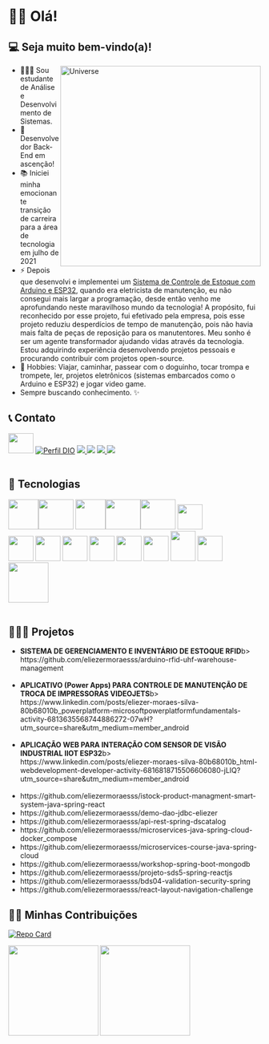 # 👋🏼 Olá!
## 💻 Seja muito bem-vindo(a)!

<img align="right" alt="Universe" src="https://cdn.pixabay.com/animation/2022/11/16/14/56/14-56-49-778_512.gif"  width="400px"/>

- 👨🏼‍💻 Sou estudante de Análise e Desenvolvimento de Sistemas. <br>
- 🎯 Desenvolvedor Back-End em ascenção! <br>
- 📚 Iniciei minha emocionante transição de carreira para a área de tecnologia em julho de 2021 <br>
- ⚡ Depois que desenvolvi e implementei um [Sistema de Controle de Estoque com Arduino e ESP32](https://www.youtube.com/watch?v=cUS2qG1Hij0), quando era eletricista de manutenção, eu não consegui mais largar a programação, desde então venho me aprofundando neste maravilhoso mundo da tecnologia! A propósito, fui reconhecido por esse projeto, fui efetivado pela empresa, pois esse projeto reduziu desperdícios de tempo de manutenção, pois não havia mais falta de peças de reposição para os manutentores.
Meu sonho é ser um agente transformador ajudando vidas através da tecnologia.
Estou adquirindo experiência desenvolvendo projetos pessoais e procurando contribuir com projetos open-source.
- 🎺 Hobbies: Viajar, caminhar, passear com o doguinho, tocar trompa e trompete, ler, projetos eletrônicos (sistemas embarcados como o Arduino e ESP32) e jogar video game.
- Sempre buscando conhecimento. ✨

## 📞 Contato

<a href="https://www.linkedin.com/in/eliezer-moraes-silva-80b68010b/"><img height="40" width="50" src="https://cdn.jsdelivr.net/gh/devicons/devicon/icons/linkedin/linkedin-original.svg" /></a>
[![Perfil DIO](https://img.shields.io/badge/-Meu%20Perfil%20na%20DIO-30A3DC?style=for-the-badge)](https://web.dio.me/users/eliezer_moraes)
<a href="https://wa.me/5519981374137" alt="WhatsApp" target="_blank"> <img src="https://img.shields.io/badge/WhatsApp-25D366?style=for-the-badge&logo=whatsapp&logoColor=white"/> </a>
[<img src="https://img.shields.io/badge/Telegram-2CA5E0?style=for-the-badge&logo=telegram&logoColor=white" />](https://t.me/eliezermoraes)
<a href="mailto:eliezer.moraes@outlook.com?subject=Hello Mr. Eliezer Moraes silva" target="_blank"> <img src="https://img.shields.io/badge/Microsoft_Outlook-0078D4?style=for-the-badge&logo=microsoft-outlook&logoColor=white"/> </a>
<a href="mailto:eliezer.ingproj@gmail.com?subject=Hello Mr. Eliezer" target="_blank"> <img src="https://img.shields.io/badge/Gmail-D14836?style=for-the-badge&logo=gmail&logoColor=white"/> </a>
<br> <br>

## 🧰 Tecnologias

<img height="60" width="60" src="https://cdn.jsdelivr.net/gh/devicons/devicon/icons/java/java-original-wordmark.svg" /><img height="60" width="70" src="https://cdn.jsdelivr.net/gh/devicons/devicon/icons/spring/spring-original-wordmark.svg" />
<img height="60" width="60" src="https://cdn.jsdelivr.net/gh/devicons/devicon/icons/oracle/oracle-original.svg" /><img height="60" width="70" src="https://cdn.jsdelivr.net/gh/devicons/devicon/icons/postgresql/postgresql-original.svg" /><img height="60" width="70" src="https://cdn.jsdelivr.net/gh/devicons/devicon/icons/mysql/mysql-original-wordmark.svg" />
<img height="50" width="50" src="https://cdn.jsdelivr.net/gh/devicons/devicon/icons/mongodb/mongodb-original-wordmark.svg" /><br>
<img height="50" width="50" src="https://cdn.jsdelivr.net/gh/devicons/devicon/icons/html5/html5-original.svg" />
<img height="50" width="50" src="https://cdn.jsdelivr.net/gh/devicons/devicon/icons/css3/css3-original.svg" />
<img height="50" width="50" src="https://cdn.jsdelivr.net/gh/devicons/devicon/icons/javascript/javascript-original.svg" />
<img height="50" width="50" src="https://cdn.jsdelivr.net/gh/devicons/devicon/icons/bootstrap/bootstrap-original.svg" />
<img height="50" width="50" src="https://cdn.jsdelivr.net/gh/devicons/devicon/icons/react/react-original-wordmark.svg" />
<img height="50" width="50" src="https://cdn.jsdelivr.net/gh/devicons/devicon/icons/docker/docker-original.svg" />
<img height="60" width="50" src="https://cdn.jsdelivr.net/gh/devicons/devicon/icons/amazonwebservices/amazonwebservices-plain-wordmark.svg" />
<img height="50" width="50" src="https://cdn.jsdelivr.net/gh/devicons/devicon/icons/arduino/arduino-original-wordmark.svg" /><img height="80" width="80" src="https://cdn.jsdelivr.net/gh/devicons/devicon/icons/linux/linux-original.svg" />
<br><br>

## 👨🏼‍💻 Projetos

<ul>
  <li><b>SISTEMA DE GERENCIAMENTO E INVENTÁRIO DE ESTOQUE RFID</b>b><br>
  https://github.com/eliezermoraesss/arduino-rfid-uhf-warehouse-management</li><br>
<li><b>APLICATIVO (Power Apps) PARA CONTROLE DE MANUTENÇÃO DE TROCA DE IMPRESSORAS VIDEOJETS</b>b><br>
  https://www.linkedin.com/posts/eliezer-moraes-silva-80b68010b_powerplatform-microsoftpowerplatformfundamentals-activity-6813635568744886272-07wH?utm_source=share&utm_medium=member_android</li><br>
<li><b>APLICAÇÃO WEB PARA INTERAÇÃO COM SENSOR DE VISÃO INDUSTRIAL IIOT ESP32</b>b><br>
  https://www.linkedin.com/posts/eliezer-moraes-silva-80b68010b_html-webdevelopment-developer-activity-6816818715506606080-jLIQ?utm_source=share&utm_medium=member_android</li><br>
<li>https://github.com/eliezermoraesss/istock-product-managment-smart-system-java-spring-react</li>
<li>https://github.com/eliezermoraesss/demo-dao-jdbc-eliezer</li>
<li>https://github.com/eliezermoraesss/api-rest-spring-dscatalog</li>
<li>https://github.com/eliezermoraesss/microservices-java-spring-cloud-docker_compose</li>
<li>https://github.com/eliezermoraesss/microservices-course-java-spring-cloud</li>
<li>https://github.com/eliezermoraesss/workshop-spring-boot-mongodb</li>
<li>https://github.com/eliezermoraesss/projeto-sds5-spring-reactjs</li>
<li>https://github.com/eliezermoraesss/bds04-validation-security-spring</li>
<li>https://github.com/eliezermoraesss/react-layout-navigation-challenge</li>
</ul>

## 🤝🏼 Minhas Contribuições

[![Repo Card](https://github-readme-stats.vercel.app/api/pin/?username=eliezermoraesss&repo=dio-lab-open-source&bg_color=000&border_color=30A3DC&show_icons=true&icon_color=30A3DC&title_color=E94D5F&text_color=FFF)](https://github.com/eliezermoraesss/dio-lab-open-source)     

<div>
<a href="https://github.com/eliezermoraesss">
<img align="left" height="180em" src="https://github-readme-stats.vercel.app/api?username=eliezermoraesss&show_icons=true&theme=onedark&include_all_commits=true&count_private=true"/>
<img align="center" height="180em" src="https://github-readme-stats.vercel.app/api/top-langs/?username=eliezermoraesss&layout=compact&langs_count=10&theme=onedark"/>
</div>
  
